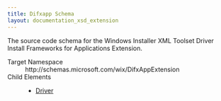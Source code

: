 ```yaml
---
title: Difxapp Schema
layout: documentation_xsd_extension
---
```

<p>             The source code schema for the Windows Installer XML Toolset Driver Install Frameworks for Applications Extension.         </p>
<dl>
  <dt>Target Namespace</dt>
  <dd>http://schemas.microsoft.com/wix/DifxAppExtension</dd>
  <dt>Child Elements</dt>
  <dd>
    <ul>
      <li>
        <a href="./driver" class="extension">Driver</a>
      </li>
    </ul>
  </dd>
</dl>
